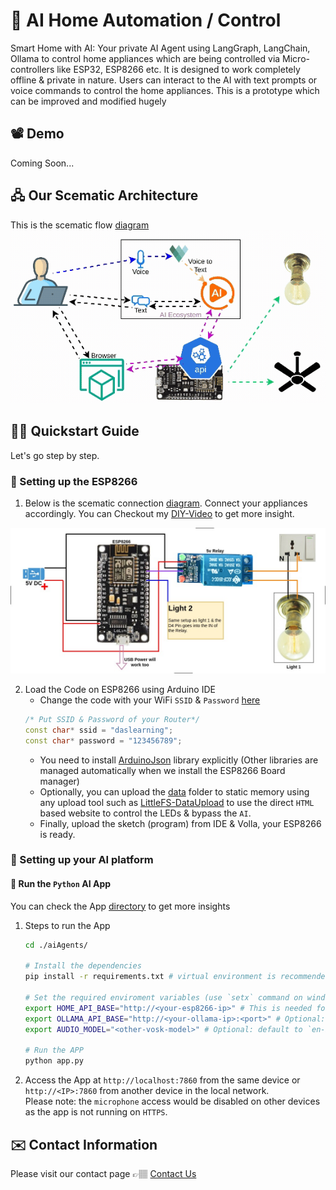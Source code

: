 # 🏡 AI Home Automation / Control
Smart Home with AI: Your private AI Agent using LangGraph, LangChain, Ollama to control home appliances which are being controlled via Micro-controllers like ESP32, ESP8266 etc. It is designed to work completely offline &amp; private in nature. Users can interact to the AI with text prompts or voice commands to control the home appliances. This is a prototype which can be improved and modified hugely

## 📽️ Demo
Coming Soon...

## 🖧 Our Scematic Architecture
This is the scematic flow [diagram](./docs/images/flowDiagram.jpg) <br>
![Flow-Diagram](./docs/animations/aiEsp8266.gif)

## 🧑‍💻 Quickstart Guide
Let's go step by step.

### 🦾 Setting up the ESP8266
1. Below is the scematic connection [diagram](./docs/images/wifiSwitch.jpg). Connect your appliances accordingly. You can Checkout my [DIY-Video](https://youtu.be/Xoi3wdvYqV0?si=PjAiNiwiC0Vs7xXj) to get more insight.
<a href="https://youtu.be/Xoi3wdvYqV0?si=4HhcSEV_MDXQLTdh">
  <img src="./docs/images/wifiSwitch.jpg" width="600" alt="ESP8266 Connection">
</a>

2. Load the Code on ESP8266 using Arduino IDE
    * Change the code with your WiFi `SSID` & `Password` [here](./esp8266/ledControlApi.ino)
    ```cpp
    /* Put SSID & Password of your Router*/
    const char* ssid = "daslearning";
    const char* password = "123456789";
    ```
    * You need to install [ArduinoJson](https://github.com/bblanchon/ArduinoJson) library explicitly (Other libraries are managed automatically when we install the ESP8266 Board manager)
    * Optionally, you can upload the [data](./esp8266/data/) folder to static memory using any upload tool such as [LittleFS-DataUpload](https://github.com/earlephilhower/arduino-esp8266littlefs-plugin) to use the direct `HTML` based website to control the LEDs & bypass the `AI`.
    * Finally, upload the sketch (program) from IDE & Volla, your ESP8266 is ready.

### 🤖 Setting up your AI platform

#### 🐍 Run the `Python` AI App
You can check the App [directory](./aiAgents/) to get more insights

1. Steps to run the App
    ```bash
    cd ./aiAgents/

    # Install the dependencies
    pip install -r requirements.txt # virtual environment is recommended

    # Set the required enviroment variables (use `setx` command on windows)
    export HOME_API_BASE="http://<your-esp8266-ip>" # This is needed for the AI app to connect to ESP8266
    export OLLAMA_API_BASE="http://<your-ollama-ip>:<port>" # Optional: defaults to localhost:11434
    export AUDIO_MODEL="<other-vosk-model>" # Optional: default to `en-in` (Indian English small)

    # Run the APP
    python app.py
    ```

2. Access the App at `http://localhost:7860` from the same device or `http://<IP>:7860` from another device in the local network. <br>Please note: the `microphone` access would be disabled on other devices as the app is not running on `HTTPS`.

## ✉️ Contact Information
Please visit our contact page 👉🏽 [Contact Us](https://daslearning.in/contact/)
